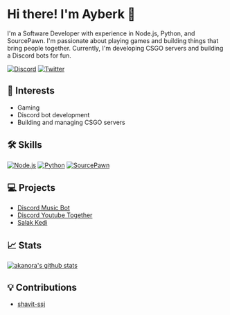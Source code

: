 # Hi there! I'm Ayberk 👋

I'm a Software Developer with experience in Node.js, Python, and SourcePawn. I'm passionate about playing games and building things that bring people together. Currently, I'm developing CSGO servers and building a Discord bots for fun.

<!-- Your Social Media and Portfolio Links -->
[![Discord](https://img.shields.io/badge/Discord-Nora%231768-informational?style=for-the-badge&logo=discord&logoColor=white&color=blue)](https://discord.com/users/544567870776934431)
[![Twitter](https://img.shields.io/twitter/follow/norabhop?color=blue&label=Twitter&logo=twitter&logoColor=white&style=for-the-badge)](https://twitter.com/norabhop)

## 🚀 Interests

- Gaming
- Discord bot development
- Building and managing CSGO servers

## 🛠️ Skills

[![Node.js](https://img.shields.io/badge/Node.js-informational?style=flat&logo=node.js&logoColor=white&color=2bbc8a)]()
[![Python](https://img.shields.io/badge/Python-informational?style=flat&logo=python&logoColor=white&color=2bbc8a)]()
[![SourcePawn](https://img.shields.io/badge/SourcePawn-informational?style=flat&logo=c%2B%2B&logoColor=white&color=2bbc8a)]()

## 💻 Projects

- [Discord Music Bot](https://github.com/akanora/bhop-music-bot)
- [Discord Youtube Together](https://github.com/akanora/Youtube-Together)
- [Salak Kedi](https://github.com/akanora/salak-kedi)

## 📈 Stats

[![akanora's github stats](https://github-readme-stats.vercel.app/api?username=akanora&show_icons=true&theme=radical)](https://github.com/akanora)

## 💡 Contributions

- [shavit-ssj](https://github.com/Nairdaa/shavit-ssj)

